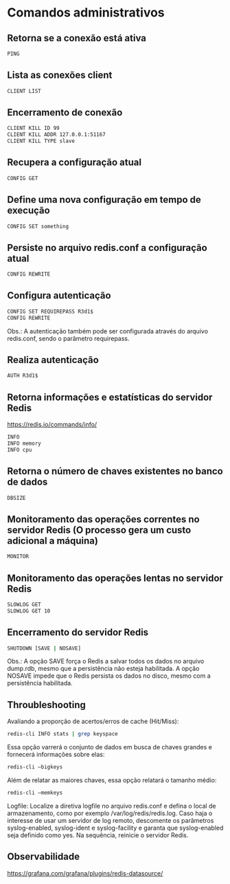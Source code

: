 # Comandos administrativos

## Retorna se a conexão está ativa
```bash
PING
```

## Lista as conexões client
```bash
CLIENT LIST
```

## Encerramento de conexão
```bash
CLIENT KILL ID 99
CLIENT KILL ADDR 127.0.0.1:51167
CLIENT KILL TYPE slave
```

## Recupera a configuração atual
```bash
CONFIG GET
```

## Define uma nova configuração em tempo de execução
```bash
CONFIG SET something
```

## Persiste no arquivo redis.conf a configuração atual
```bash
CONFIG REWRITE
```

## Configura autenticação
```bash
CONFIG SET REQUIREPASS R3d1$
CONFIG REWRITE
```

Obs.: A autenticação também pode ser configurada através do arquivo redis.conf, sendo o parâmetro requirepass.

## Realiza autenticação
```bash
AUTH R3d1$
```

## Retorna informações e estatísticas do servidor Redis
https://redis.io/commands/info/

```bash
INFO
INFO memory
INFO cpu
```

## Retorna o número de chaves existentes no banco de dados
```bash
DBSIZE
```

## Monitoramento das operações correntes no servidor Redis (O processo gera um custo adicional a máquina)
```bash
MONITOR
```

## Monitoramento das operações lentas no servidor Redis
```bash
SLOWLOG GET
SLOWLOG GET 10
```

## Encerramento do servidor Redis
```bash
SHUTDOWN [SAVE | NOSAVE]
```

Obs.: A opção SAVE força o Redis a salvar todos os dados no arquivo dump.rdb, mesmo que a persistência não esteja habilitada. A opção NOSAVE impede que o Redis persista os dados no disco, mesmo com a persistência habilitada.

## Throubleshooting
Avaliando a proporção de acertos/erros de cache (Hit/Miss):
```bash
redis-cli INFO stats | grep keyspace
```

Essa opção varrerá o conjunto de dados em busca de chaves grandes e fornecerá informações sobre elas:
```bash
redis-cli —bigkeys
```

Além de relatar as maiores chaves, essa opção relatará o tamanho médio:
```bash
redis-cli —memkeys
```

Logfile:
Localize a diretiva logfile no arquivo redis.conf e defina o local de armazenamento, como por exemplo /var/log/redis/redis.log.
Caso haja o interesse de usar um servidor de log remoto, descomente os parâmetros syslog-enabled, syslog-ident e syslog-facility e garanta que syslog-enabled seja definido como yes. Na sequência, reinicie o servidor Redis.

## Observabilidade
https://grafana.com/grafana/plugins/redis-datasource/